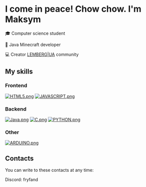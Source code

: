 # I come in peace! Chow chow. I'm Maksym

:mortar_board: Computer science student <br />

:wrench: Java Minecraft developer <br />

:computer: Creator [LEMBERG|UA](https://discord.gg/UnMYQw3QRs) community

## My skills

### Frontend
[![HTML5.png](https://i.postimg.cc/638yFpk9/HTML5.png)](https://postimg.cc/VrcfCmsT)
[![JAVASCRIPT.png](https://i.postimg.cc/HkTjd2qv/JAVASCRIPT.png)](https://postimg.cc/Yhytx1qQ)


### Backend

[![Java.png](https://i.postimg.cc/x8yYZr1f/Java.png)](https://postimg.cc/GT2ZB5DV)
[![C.png](https://i.postimg.cc/BZxqbFcr/C.png)](https://postimg.cc/fkR4gJPC)
[![PYTHON.png](https://i.postimg.cc/nc2pYtWT/PYTHON.png)](https://postimg.cc/ykDMs2sS)

### Other

[![ARDUINO.png](https://i.postimg.cc/pLdxs6bv/ARDUINO.png)](https://postimg.cc/N5ZWMbjC)

## Contacts

You can write to these contacts at any time:

Discord: fryfand
